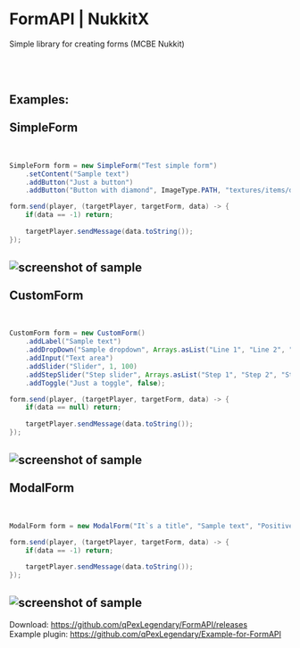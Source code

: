 # FormAPI | NukkitX

Simple library for creating forms (MCBE Nukkit)

<br/><br/>
Examples:
<br/><br/>
SimpleForm
-----------------------------------
<br/>

```java
SimpleForm form = new SimpleForm("Test simple form")
    .setContent("Sample text")
    .addButton("Just a button")
    .addButton("Button with diamond", ImageType.PATH, "textures/items/diamond");

form.send(player, (targetPlayer, targetForm, data) -> {
    if(data == -1) return;
    
    targetPlayer.sendMessage(data.toString());
});
```

![screenshot of sample](http://images.vfl.ru/ii/1576485918/351dffe3/28924854.png)
<br/><br/>
CustomForm
-----------------------------------
<br/>

```java
CustomForm form = new CustomForm()
    .addLabel("Sample text")
    .addDropDown("Sample dropdown", Arrays.asList("Line 1", "Line 2", "Line 3"))
    .addInput("Text area")
    .addSlider("Slider", 1, 100)
    .addStepSlider("Step slider", Arrays.asList("Step 1", "Step 2", "Step 3"))
    .addToggle("Just a toggle", false);

form.send(player, (targetPlayer, targetForm, data) -> {
    if(data == null) return;
    
    targetPlayer.sendMessage(data.toString());
});
```         

![screenshot of sample](http://images.vfl.ru/ii/1576486356/8c9f89a6/28924955.png)
<br/><br/>
ModalForm
-----------------------------------
<br/>

```java
ModalForm form = new ModalForm("It`s a title", "Sample text", "Positive button", "Negative button");

form.send(player, (targetPlayer, targetForm, data) -> {
    if(data == -1) return;
    
    targetPlayer.sendMessage(data.toString());
});
```
                            
![screenshot of sample](http://images.vfl.ru/ii/1576486613/7c402664/28925022.png)
-----------------------------------
Download: https://github.com/qPexLegendary/FormAPI/releases <br>
Example plugin: https://github.com/qPexLegendary/Example-for-FormAPI

